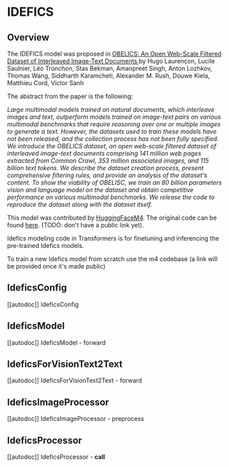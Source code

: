 <!--Copyright 2023 The HuggingFace Team. All rights reserved.

Licensed under the Apache License, Version 2.0 (the "License"); you may not use this file except in compliance with
the License. You may obtain a copy of the License at

http://www.apache.org/licenses/LICENSE-2.0

Unless required by applicable law or agreed to in writing, software distributed under the License is distributed on
an "AS IS" BASIS, WITHOUT WARRANTIES OR CONDITIONS OF ANY KIND, either express or implied. See the License for the
specific language governing permissions and limitations under the License.

⚠️ Note that this file is in Markdown but contain specific syntax for our doc-builder (similar to MDX) that may not be
rendered properly in your Markdown viewer.

-->

# IDEFICS

## Overview

The IDEFICS model was proposed in [OBELICS: An Open Web-Scale Filtered Dataset of Interleaved Image-Text Documents
](https://huggingface.co/papers/2306.16527
) by Hugo Laurençon, Lucile Saulnier, Léo Tronchon, Stas Bekman, Amanpreet Singh, Anton Lozhkov, Thomas Wang, Siddharth Karamcheti, Alexander M. Rush, Douwe Kiela, Matthieu Cord, Victor Sanh

The abstract from the paper is the following:

*Large multimodal models trained on natural documents, which interleave images and text, outperform models trained on image-text pairs on various multimodal benchmarks that require reasoning over one or multiple images to generate a text. However, the datasets used to train these models have not been released, and the collection process has not been fully specified. We introduce the OBELICS dataset, an open web-scale filtered dataset of interleaved image-text documents comprising 141 million web pages extracted from Common Crawl, 353 million associated images, and 115 billion text tokens. We describe the dataset creation process, present comprehensive filtering rules, and provide an analysis of the dataset's content. To show the viability of OBELISC, we train an 80 billion parameters vision and language model on the dataset and obtain competitive performance on various multimodal benchmarks. We release the code to reproduce the dataset along with the dataset itself.*

This model was contributed by [HuggingFaceM4](https://huggingface.co/HuggingFaceM4). The original code can be found [here](<INSERT LINK TO GITHUB REPO HERE>). (TODO: don't have a public link yet).


<Tip warning={true}>

Idefics modeling code in Transformers is for finetuning and inferencing the pre-trained Idefics models.

To train a new Idefics model from scratch use the m4 codebase (a link will be provided once it's made public)

</Tip>


## IdeficsConfig

[[autodoc]] IdeficsConfig

## IdeficsModel

[[autodoc]] IdeficsModel
    - forward

## IdeficsForVisionText2Text

[[autodoc]] IdeficsForVisionText2Text
    - forward

## IdeficsImageProcessor

[[autodoc]] IdeficsImageProcessor
    - preprocess

## IdeficsProcessor

[[autodoc]] IdeficsProcessor
    - __call__
